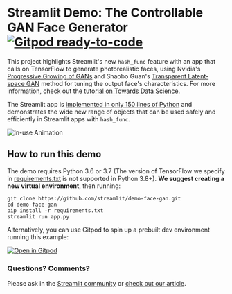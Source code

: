 # Streamlit Demo: The Controllable GAN Face Generator [![Gitpod ready-to-code](https://img.shields.io/badge/Gitpod-ready--to--code-blue?logo=gitpod)](https://gitpod.io/#https://github.com/streamlit/demo-face-gan)
This project highlights Streamlit's new `hash_func` feature with an app that calls on TensorFlow to generate photorealistic faces, using Nvidia's [Progressive Growing of GANs](https://research.nvidia.com/publication/2017-10_Progressive-Growing-of) and Shaobo Guan's [Transparent Latent-space GAN](https://blog.insightdatascience.com/generating-custom-photo-realistic-faces-using-ai-d170b1b59255) method for tuning the output face's characteristics. For more information, check out the [tutorial on Towards Data Science](https://towardsdatascience.com/building-machine-learning-apps-with-streamlit-667cef3ff509). 

The Streamlit app is [implemented in only 150 lines of Python](https://github.com/streamlit/demo-face-gan/blob/master/app.py) and demonstrates the wide new range of objects that can be used safely and efficiently in Streamlit apps with `hash_func`. 

![In-use Animation](https://github.com/streamlit/demo-face-gan/blob/master/GAN-demo.gif?raw=true "In-use Animation")

## How to run this demo
The demo requires Python 3.6 or 3.7 (The version of TensorFlow we specify in [requirements.txt](https://github.com/streamlit/demo-face-gan/blob/master/requirements.txt#L14) is not supported in Python 3.8+). **We suggest creating a new virtual environment**, then running:

```
git clone https://github.com/streamlit/demo-face-gan.git
cd demo-face-gan
pip install -r requirements.txt
streamlit run app.py
```

Alternatively, you can use Gitpod to spin up a prebuilt dev environment running this example:

[![Open in Gitpod](https://gitpod.io/button/open-in-gitpod.svg)](https://gitpod.io/from-referrer/)


### Questions? Comments?

Please ask in the [Streamlit community](https://discuss.streamlit.io) or [check out our article](https://towardsdatascience.com/build-an-app-to-synthesize-photorealistic-faces-using-tensorflow-and-streamlit-dd2545828021).
